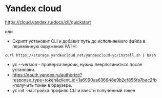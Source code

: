 # Yandex cloud
https://cloud.yandex.ru/docs/cli/quickstart

или 

* Скрипт установит CLI и добавит путь до исполняемого файла в переменную окружения PATH:
```
curl https://storage.yandexcloud.net/yandexcloud-yc/install.sh | bash
```
* yc --version - проверка версии, нужно пеерлогиниться после установки.
* https://oauth.yandex.ru/authorize?response_type=token&client_id=1a6990aa636648e9b2ef855fa7bec2fb -получить токен в браузере.
* yc init -настройка профиля CLI и ввести полученный токен